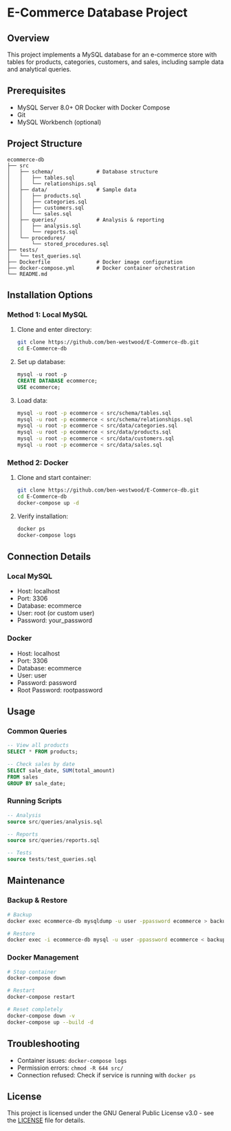 # E-Commerce Database Project

## Overview
This project implements a MySQL database for an e-commerce store with tables for products, categories, customers, and sales, including sample data and analytical queries.

## Prerequisites
- MySQL Server 8.0+ OR Docker with Docker Compose
- Git
- MySQL Workbench (optional)

## Project Structure
```
ecommerce-db
├── src
│   ├── schema/              # Database structure
│   │   ├── tables.sql
│   │   └── relationships.sql
│   ├── data/                # Sample data
│   │   ├── products.sql
│   │   ├── categories.sql
│   │   ├── customers.sql
│   │   └── sales.sql
│   ├── queries/             # Analysis & reporting
│   │   ├── analysis.sql
│   │   └── reports.sql
│   └── procedures/
│       └── stored_procedures.sql
├── tests/
│   └── test_queries.sql
├── Dockerfile               # Docker image configuration
├── docker-compose.yml       # Docker container orchestration
└── README.md
```

## Installation Options

### Method 1: Local MySQL
1. Clone and enter directory:
   ```bash
   git clone https://github.com/ben-westwood/E-Commerce-db.git
   cd E-Commerce-db
   ```

2. Set up database:
   ```sql
   mysql -u root -p
   CREATE DATABASE ecommerce;
   USE ecommerce;
   ```

3. Load data:
   ```bash
   mysql -u root -p ecommerce < src/schema/tables.sql
   mysql -u root -p ecommerce < src/schema/relationships.sql
   mysql -u root -p ecommerce < src/data/categories.sql
   mysql -u root -p ecommerce < src/data/products.sql
   mysql -u root -p ecommerce < src/data/customers.sql
   mysql -u root -p ecommerce < src/data/sales.sql
   ```

### Method 2: Docker
1. Clone and start container:
   ```bash
   git clone https://github.com/ben-westwood/E-Commerce-db.git
   cd E-Commerce-db
   docker-compose up -d
   ```

2. Verify installation:
   ```bash
   docker ps
   docker-compose logs
   ```

## Connection Details

### Local MySQL
- Host: localhost
- Port: 3306
- Database: ecommerce
- User: root (or custom user)
- Password: your_password

### Docker
- Host: localhost
- Port: 3306
- Database: ecommerce
- User: user
- Password: password
- Root Password: rootpassword

## Usage

### Common Queries
```sql
-- View all products
SELECT * FROM products;

-- Check sales by date
SELECT sale_date, SUM(total_amount) 
FROM sales 
GROUP BY sale_date;
```

### Running Scripts
```sql
-- Analysis
source src/queries/analysis.sql

-- Reports
source src/queries/reports.sql

-- Tests
source tests/test_queries.sql
```

## Maintenance

### Backup & Restore
```bash
# Backup
docker exec ecommerce-db mysqldump -u user -ppassword ecommerce > backup.sql

# Restore
docker exec -i ecommerce-db mysql -u user -ppassword ecommerce < backup.sql
```

### Docker Management
```bash
# Stop container
docker-compose down

# Restart
docker-compose restart

# Reset completely
docker-compose down -v
docker-compose up --build -d
```

## Troubleshooting
- Container issues: `docker-compose logs`
- Permission errors: `chmod -R 644 src/`
- Connection refused: Check if service is running with `docker ps`

## License
This project is licensed under the GNU General Public License v3.0 - see the [LICENSE](LICENSE) file for details.
